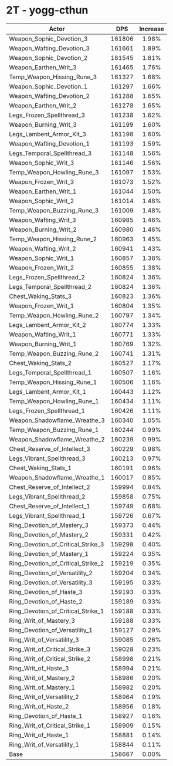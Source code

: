 # 2T - yogg-cthun
| Actor | DPS | Increase |
|---|:---:|:---:|
|Weapon_Sophic_Devotion_3|161806|1.98%|
|Weapon_Wafting_Devotion_3|161661|1.89%|
|Weapon_Sophic_Devotion_2|161545|1.81%|
|Weapon_Earthen_Writ_3|161465|1.76%|
|Temp_Weapon_Hissing_Rune_3|161327|1.68%|
|Weapon_Sophic_Devotion_1|161297|1.66%|
|Weapon_Wafting_Devotion_2|161288|1.65%|
|Weapon_Earthen_Writ_2|161278|1.65%|
|Legs_Frozen_Spellthread_3|161238|1.62%|
|Weapon_Burning_Writ_3|161199|1.60%|
|Legs_Lambent_Armor_Kit_3|161198|1.60%|
|Weapon_Wafting_Devotion_1|161193|1.59%|
|Legs_Temporal_Spellthread_3|161148|1.56%|
|Weapon_Sophic_Writ_3|161146|1.56%|
|Temp_Weapon_Howling_Rune_3|161097|1.53%|
|Weapon_Frozen_Writ_3|161073|1.52%|
|Weapon_Earthen_Writ_1|161044|1.50%|
|Weapon_Sophic_Writ_2|161014|1.48%|
|Temp_Weapon_Buzzing_Rune_3|161009|1.48%|
|Weapon_Wafting_Writ_3|160985|1.46%|
|Weapon_Burning_Writ_2|160980|1.46%|
|Temp_Weapon_Hissing_Rune_2|160963|1.45%|
|Weapon_Wafting_Writ_2|160941|1.43%|
|Weapon_Sophic_Writ_1|160857|1.38%|
|Weapon_Frozen_Writ_2|160855|1.38%|
|Legs_Frozen_Spellthread_2|160824|1.36%|
|Legs_Temporal_Spellthread_2|160824|1.36%|
|Chest_Waking_Stats_3|160823|1.36%|
|Weapon_Frozen_Writ_1|160804|1.35%|
|Temp_Weapon_Howling_Rune_2|160797|1.34%|
|Legs_Lambent_Armor_Kit_2|160774|1.33%|
|Weapon_Wafting_Writ_1|160771|1.33%|
|Weapon_Burning_Writ_1|160769|1.32%|
|Temp_Weapon_Buzzing_Rune_2|160741|1.31%|
|Chest_Waking_Stats_2|160527|1.17%|
|Legs_Temporal_Spellthread_1|160507|1.16%|
|Temp_Weapon_Hissing_Rune_1|160506|1.16%|
|Legs_Lambent_Armor_Kit_1|160443|1.12%|
|Temp_Weapon_Howling_Rune_1|160434|1.11%|
|Legs_Frozen_Spellthread_1|160426|1.11%|
|Weapon_Shadowflame_Wreathe_3|160340|1.05%|
|Temp_Weapon_Buzzing_Rune_1|160244|0.99%|
|Weapon_Shadowflame_Wreathe_2|160239|0.99%|
|Chest_Reserve_of_Intellect_3|160229|0.98%|
|Legs_Vibrant_Spellthread_3|160213|0.97%|
|Chest_Waking_Stats_1|160191|0.96%|
|Weapon_Shadowflame_Wreathe_1|160017|0.85%|
|Chest_Reserve_of_Intellect_2|159994|0.84%|
|Legs_Vibrant_Spellthread_2|159858|0.75%|
|Chest_Reserve_of_Intellect_1|159749|0.68%|
|Legs_Vibrant_Spellthread_1|159726|0.67%|
|Ring_Devotion_of_Mastery_3|159373|0.44%|
|Ring_Devotion_of_Mastery_2|159331|0.42%|
|Ring_Devotion_of_Critical_Strike_3|159298|0.40%|
|Ring_Devotion_of_Mastery_1|159224|0.35%|
|Ring_Devotion_of_Critical_Strike_2|159219|0.35%|
|Ring_Devotion_of_Versatility_2|159204|0.34%|
|Ring_Devotion_of_Versatility_3|159195|0.33%|
|Ring_Devotion_of_Haste_3|159193|0.33%|
|Ring_Devotion_of_Haste_2|159189|0.33%|
|Ring_Devotion_of_Critical_Strike_1|159188|0.33%|
|Ring_Writ_of_Mastery_3|159188|0.33%|
|Ring_Devotion_of_Versatility_1|159127|0.29%|
|Ring_Writ_of_Versatility_3|159085|0.26%|
|Ring_Writ_of_Critical_Strike_3|159028|0.23%|
|Ring_Writ_of_Critical_Strike_2|158998|0.21%|
|Ring_Writ_of_Haste_3|158994|0.21%|
|Ring_Writ_of_Mastery_2|158986|0.20%|
|Ring_Writ_of_Mastery_1|158982|0.20%|
|Ring_Writ_of_Versatility_2|158964|0.19%|
|Ring_Writ_of_Haste_2|158956|0.18%|
|Ring_Devotion_of_Haste_1|158927|0.16%|
|Ring_Writ_of_Critical_Strike_1|158909|0.15%|
|Ring_Writ_of_Haste_1|158881|0.14%|
|Ring_Writ_of_Versatility_1|158844|0.11%|
|Base|158667|0.00%|
